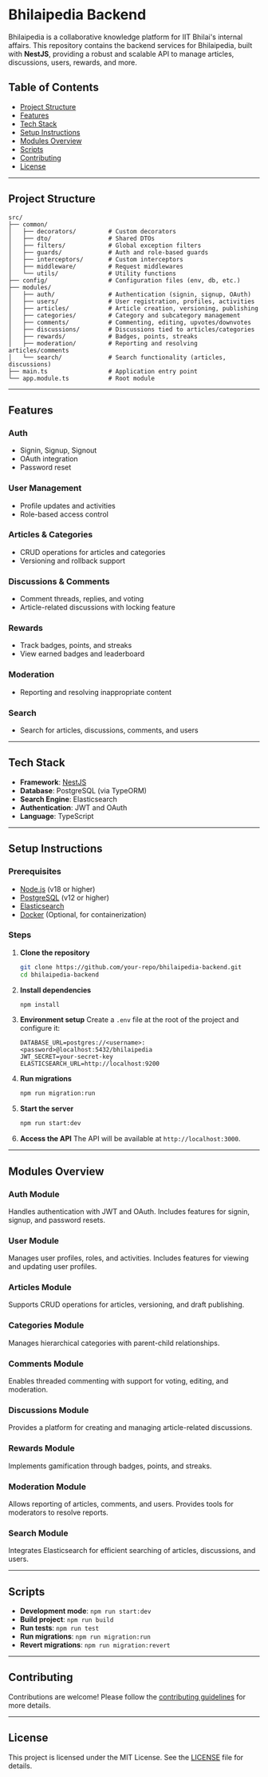 # Bhilaipedia Backend

Bhilaipedia is a collaborative knowledge platform for IIT Bhilai's internal affairs. This repository contains the backend services for Bhilaipedia, built with **NestJS**, providing a robust and scalable API to manage articles, discussions, users, rewards, and more.

## Table of Contents
- [Project Structure](#project-structure)
- [Features](#features)
- [Tech Stack](#tech-stack)
- [Setup Instructions](#setup-instructions)
- [Modules Overview](#modules-overview)
- [Scripts](#scripts)
- [Contributing](#contributing)
- [License](#license)

---

## Project Structure

```
src/
├── common/
│   ├── decorators/         # Custom decorators
│   ├── dto/                # Shared DTOs
│   ├── filters/            # Global exception filters
│   ├── guards/             # Auth and role-based guards
│   ├── interceptors/       # Custom interceptors
│   ├── middleware/         # Request middlewares
│   └── utils/              # Utility functions
├── config/                 # Configuration files (env, db, etc.)
├── modules/
│   ├── auth/               # Authentication (signin, signup, OAuth)
│   ├── users/              # User registration, profiles, activities
│   ├── articles/           # Article creation, versioning, publishing
│   ├── categories/         # Category and subcategory management
│   ├── comments/           # Commenting, editing, upvotes/downvotes
│   ├── discussions/        # Discussions tied to articles/categories
│   ├── rewards/            # Badges, points, streaks
│   ├── moderation/         # Reporting and resolving articles/comments
│   └── search/             # Search functionality (articles, discussions)
├── main.ts                 # Application entry point
└── app.module.ts           # Root module
```

---

## Features

### Auth
- Signin, Signup, Signout
- OAuth integration
- Password reset

### User Management
- Profile updates and activities
- Role-based access control

### Articles & Categories
- CRUD operations for articles and categories
- Versioning and rollback support

### Discussions & Comments
- Comment threads, replies, and voting
- Article-related discussions with locking feature

### Rewards
- Track badges, points, and streaks
- View earned badges and leaderboard

### Moderation
- Reporting and resolving inappropriate content

### Search
- Search for articles, discussions, comments, and users

---

## Tech Stack

- **Framework**: [NestJS](https://nestjs.com/)
- **Database**: PostgreSQL (via TypeORM)
- **Search Engine**: Elasticsearch
- **Authentication**: JWT and OAuth
- **Language**: TypeScript

---

## Setup Instructions

### Prerequisites
- [Node.js](https://nodejs.org/) (v18 or higher)
- [PostgreSQL](https://www.postgresql.org/) (v12 or higher)
- [Elasticsearch](https://www.elastic.co/elasticsearch/)
- [Docker](https://www.docker.com/) (Optional, for containerization)

### Steps

1. **Clone the repository**
   ```bash
   git clone https://github.com/your-repo/bhilaipedia-backend.git
   cd bhilaipedia-backend
   ```

2. **Install dependencies**
   ```bash
   npm install
   ```

3. **Environment setup**
   Create a `.env` file at the root of the project and configure it:
   ```env
   DATABASE_URL=postgres://<username>:<password>@localhost:5432/bhilaipedia
   JWT_SECRET=your-secret-key
   ELASTICSEARCH_URL=http://localhost:9200
   ```

4. **Run migrations**
   ```bash
   npm run migration:run
   ```

5. **Start the server**
   ```bash
   npm run start:dev
   ```

6. **Access the API**
   The API will be available at `http://localhost:3000`.

---

## Modules Overview

### Auth Module
Handles authentication with JWT and OAuth. Includes features for signin, signup, and password resets.

### User Module
Manages user profiles, roles, and activities. Includes features for viewing and updating user profiles.

### Articles Module
Supports CRUD operations for articles, versioning, and draft publishing.

### Categories Module
Manages hierarchical categories with parent-child relationships.

### Comments Module
Enables threaded commenting with support for voting, editing, and moderation.

### Discussions Module
Provides a platform for creating and managing article-related discussions.

### Rewards Module
Implements gamification through badges, points, and streaks.

### Moderation Module
Allows reporting of articles, comments, and users. Provides tools for moderators to resolve reports.

### Search Module
Integrates Elasticsearch for efficient searching of articles, discussions, and users.

---

## Scripts

- **Development mode**: `npm run start:dev`
- **Build project**: `npm run build`
- **Run tests**: `npm run test`
- **Run migrations**: `npm run migration:run`
- **Revert migrations**: `npm run migration:revert`

---

## Contributing

Contributions are welcome! Please follow the [contributing guidelines](CONTRIBUTING.md) for more details.

---

## License

This project is licensed under the MIT License. See the [LICENSE](LICENSE) file for details.